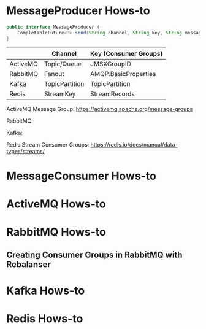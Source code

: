 # MessageProducer Hows-to

```java
public interface MessageProducer {
    CompletableFuture<?> send(String channel, String key, String message);
}
```

|          | Channel        | Key (Consumer Groups) |
| -------- | -------------- | --------------------- |
| ActiveMQ | Topic/Queue    | JMSXGroupID           |
| RabbitMQ | Fanout         | AMQP.BasicProperties  |
| Kafka    | TopicPartition | TopicPartition        |
| Redis    | StreamKey      | StreamRecords         |

ActiveMQ Message Group: https://activemq.apache.org/message-groups

RabbitMQ:

Kafka:

Redis Stream Consumer Groups: https://redis.io/docs/manual/data-types/streams/

# MessageConsumer Hows-to



# ActiveMQ Hows-to

# RabbitMQ Hows-to 

## Creating Consumer Groups in RabbitMQ with Rebalanser

# Kafka Hows-to

# Redis Hows-to

